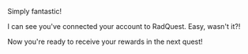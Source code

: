 Simply fantastic!

I can see you've connected your account to RadQuest. Easy, wasn't it?!

Now you're ready to receive your rewards in the next quest!
